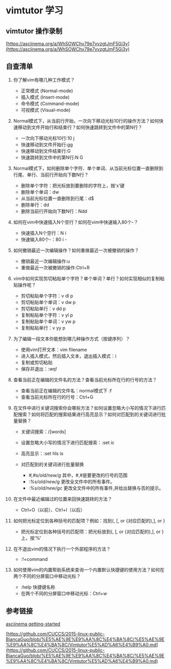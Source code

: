 # vimtutor 学习

## vimtutor 操作录制
[https://asciinema.org/a/WhSOWChv79e7vvzgtJmF5Gi3y](https://asciinema.org/a/WhSOWChv79e7vvzgtJmF5Gi3y)

## 自查清单

1. 你了解vim有哪几种工作模式？

    - 正常模式 (Normal-mode)
    - 插入模式 (Insert-mode)
    - 命令模式 (Command-mode)
    - 可视模式 (Visual-mode)

2. Normal模式下，从当前行开始，一次向下移动光标10行的操作方法？如何快速移动到文件开始行和结束行？如何快速跳转到文件中的第N行？

    - 一次向下移动光标10行:10 j
    - 快速移动到文件开始行:gg
    - 快速移动到文件结束行:G
    - 快速跳转到文件中的第N行:N G

3. Normal模式下，如何删除单个字符、单个单词、从当前光标位置一直删除到行尾、单行、当前行开始向下数N行？

    - 删除单个字符：把光标放到要删除的字符上，按‘x’键
    - 删除单个单词：dw
    - 从当前光标位置一直删除到行尾：d$
    - 删除单行：dd
    - 删除当前行开始向下数N行：Ndd

4. 如何在vim中快速插入N个空行？如何在vim中快速输入80个-？

    - 快速插入N个空行：N i <Enter> <Esc> <Esc>
    - 快速输入80个-：80 i - <Esc> <Esc>

5. 如何撤销最近一次编辑操作？如何重做最近一次被撤销的操作？

    - 撤销最近一次编辑操作:u
    - 重做最近一次被撤销的操作:Ctrl+R

6. vim中如何实现剪切粘贴单个字符？单个单词？单行？如何实现相似的复制粘贴操作呢？

    - 剪切粘贴单个字符：v dl p
    - 剪切粘贴单个单词：v dw p
    - 剪切粘贴单行：v dd p
    - 复制粘贴单个字符：v yl p
    - 复制粘贴单个单词：v yw p
    - 复制粘贴单行：v yy p

7. 为了编辑一段文本你能想到哪几种操作方式（按键序列）？

    - 使用vim打开文本：vim filename
    - 进入插入模式，然后插入文本，退出插入模式：i <Esc>
    - 复制或剪切粘贴
    - 保存并退出：:wq!

8. 查看当前正在编辑的文件名的方法？查看当前光标所在行的行号的方法？

    - 查看当前正在编辑的文件名：normal模式下 :f
    - 查看当前光标所在行的行号：Ctrl+G

9. 在文件中进行关键词搜索你会哪些方法？如何设置忽略大小写的情况下进行匹配搜索？如何将匹配的搜索结果进行高亮显示？如何对匹配到的关键词进行批量替换？

    - 关键词搜索：/[words]
    - 设置忽略大小写的情况下进行匹配搜索：:set ic
    - 高亮显示：:set hls is
    - 对匹配到的关键词进行批量替换

        - *#,#s/old/new/g* 其中，#,#是要更改的行号的范围
        - *:%s/old/new/g* 更改全文件中的所有事件。
        - *:%s/old/new/gc* 更改全文件中的所有事件,并给出替换与否的提示。

10. 在文件中最近编辑过的位置来回快速跳转的方法？

    - Ctrl+O（以前）、Ctrl+I（以后）

11. 如何把光标定位到各种括号的匹配项？例如：找到(, [, or {对应匹配的),], or }

     - 把光标定位到各种括号的匹配项：把光标放到(, [, or {对应匹配的),], or }上，按‘%’

12. 在不退出vim的情况下执行一个外部程序的方法？

     - :!+command

13. 如何使用vim的内置帮助系统来查询一个内置默认快捷键的使用方法？如何在两个不同的分屏窗口中移动光标？

    - :help 快捷键名称
    - 在两个不同的分屏窗口中移动光标：Ctrl+w

## 参考链接

[asciinema getting-started](https://asciinema.org/docs/getting-started)

[https://github.com/CUCCS/2015-linux-public-BiancaGuo/blob/%E5%AE%9E%E9%AA%8C%E4%BA%8C/%E5%AE%9E%E9%AA%8C%E4%BA%8C/Vimtutor%E5%AD%A6%E4%B9%A0.md](https://github.com/CUCCS/2015-linux-public-BiancaGuo/blob/%E5%AE%9E%E9%AA%8C%E4%BA%8C/%E5%AE%9E%E9%AA%8C%E4%BA%8C/Vimtutor%E5%AD%A6%E4%B9%A0.md)
